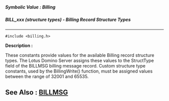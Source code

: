 ##### Symbolic Value : Billing
##### BILL_xxx (structure types) - Billing Record Structure Types
---
```
#include <billing.h>
```
**Description :**

These constants provide values for the available Billing record structure 
types.  The Lotus Domino Server assigns these values to the StructType field of 
the BILLMSG billing message record.   Custom structure type constants, used by 
the BillingWrite() function, must be assigned values between the range of 32001 
and 65535.

**See Also :**
[BILLMSG](/domino-c-api-docs/reference/Data/BILLMSG)
---
